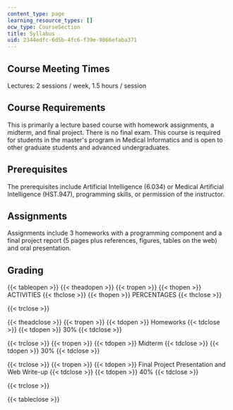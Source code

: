 ```yaml
---
content_type: page
learning_resource_types: []
ocw_type: CourseSection
title: Syllabus
uid: 2344edfc-6d5b-4fc6-f39e-9866efaba371
---
```


Course Meeting Times
--------------------

Lectures: 2 sessions / week, 1.5 hours / session

Course Requirements
-------------------

This is primarily a lecture based course with homework assignments, a midterm, and final project. There is no final exam. This course is required for students in the master's program in Medical Informatics and is open to other graduate students and advanced undergraduates.

Prerequisites
-------------

The prerequisites include Artificial Intelligence (6.034) or Medical Artificial Intelligence (HST.947), programming skills, or permission of the instructor.

Assignments
-----------

Assignments include 3 homeworks with a programming component and a final project report (5 pages plus references, figures, tables on the web) and oral presentation.

Grading
-------

{{< tableopen >}}
{{< theadopen >}}
{{< tropen >}}
{{< thopen >}}
ACTIVITIES
{{< thclose >}}
{{< thopen >}}
PERCENTAGES
{{< thclose >}}

{{< trclose >}}

{{< theadclose >}}
{{< tropen >}}
{{< tdopen >}}
Homeworks
{{< tdclose >}}
{{< tdopen >}}
30%
{{< tdclose >}}

{{< trclose >}}
{{< tropen >}}
{{< tdopen >}}
Midterm
{{< tdclose >}}
{{< tdopen >}}
30%
{{< tdclose >}}

{{< trclose >}}
{{< tropen >}}
{{< tdopen >}}
Final Project Presentation and Web Write-up
{{< tdclose >}}
{{< tdopen >}}
40%
{{< tdclose >}}

{{< trclose >}}

{{< tableclose >}}